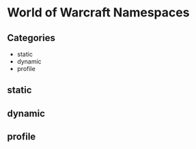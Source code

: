 # World of Warcraft Namespaces

## Categories

* static
* dynamic
* profile

## static



## dynamic

## profile

